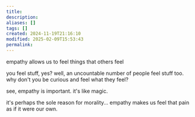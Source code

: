 ```yaml
---
title: 
description: 
aliases: []
tags: []
created: 2024-11-19T21:16:10
modified: 2025-02-09T15:53:43
permalink:
---
```


empathy allows us to feel things that others feel

you feel stuff, yes?
well, an uncountable number of people feel stuff too.
why don't you be curious and feel what they feel?

see, empathy is important.
it's like magic.

it's perhaps the sole reason for morality...
empathy makes us feel that pain as if it were our own.
